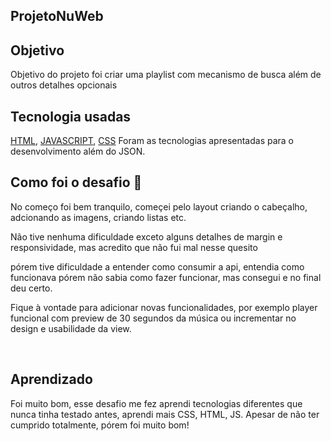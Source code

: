 ## ProjetoNuWeb

  
  

  

  


## Objetivo

Objetivo do projeto foi criar uma playlist com mecanismo de busca além de outros detalhes opcionais

  
  
  

## Tecnologia usadas

  


[HTML](https://developer.mozilla.org/pt-BR/docs/Web/HTML), [JAVASCRIPT](https://developer.mozilla.org/pt-BR/docs/Web/JavaScript), [CSS](https://developer.mozilla.org/pt-BR/docs/Web/CSS) Foram as tecnologias apresentadas para o desenvolvimento além do JSON.



  
  
  

## Como foi o desafio 🤯

No começo foi bem tranquilo, começei pelo layout criando o cabeçalho, adcionando as imagens, criando listas etc.

Não tive nenhuma dificuldade exceto alguns detalhes de margin e responsividade, mas acredito que não fui mal nesse quesito

pórem tive dificuldade a entender como consumir a api, entendia como funcionava pórem não sabia como fazer funcionar, mas consegui e no final deu certo.

  

Fique à vontade para adicionar novas funcionalidades, por exemplo player funcional com preview de 30 segundos da música ou incrementar no design e usabilidade da view.

<br>

  

## Aprendizado

Foi muito bom, esse desafio me fez aprendi tecnologias diferentes que nunca tinha testado antes, aprendi mais CSS, HTML, JS. Apesar de não ter cumprido totalmente, pórem foi muito bom!
